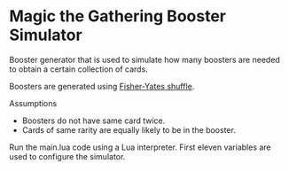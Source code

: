 # Magic the Gathering Booster Simulator
Booster generator that is used to simulate how many boosters are needed to obtain a certain collection of cards.

Boosters are generated using [Fisher-Yates shuffle](https://en.wikipedia.org/wiki/Fisher%E2%80%93Yates_shuffle).

Assumptions
+ Boosters do not have same card twice.
+ Cards of same rarity are equally likely to be in the booster.

Run the main.lua code using a Lua interpreter.
First eleven variables are used to configure the simulator.
